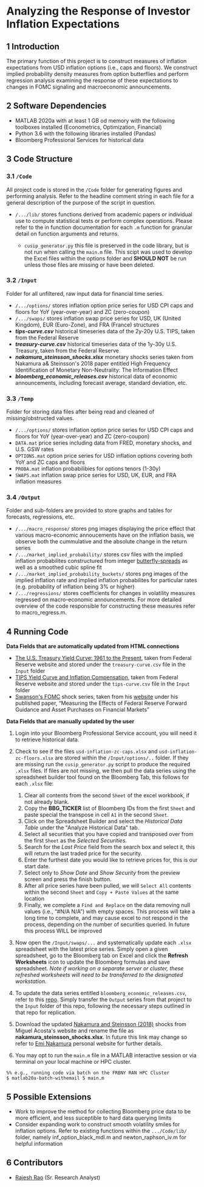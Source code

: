 # Analyzing the Response of Investor Inflation Expectations

## 1	Introduction
The primary function of this project is to construct measures of inflation expectations from USD inflation options (i.e., caps and floors). We construct implied probability density measures from option butterflies and perform regression analysis examining the response of these expectations to changes in FOMC signaling and macroeconomic announcements.

## 2	Software Dependencies
*	MATLAB 2020a with at least 1 GB od memory with the following toolboxes installed (Econometrics, Optimization, Financial)
*	Python 3.6 with the following libraries installed (Pandas)
*	Bloomberg Professional Services for historical data

## 3	Code Structure

### 3.1 	`/Code` 

All project code is stored in the `/Code` folder for generating figures and performing analysis. Refer to the headline comment string in each file for a general description of the purpose of the script in question.

* `/.../lib/` stores functions derived from academic papers or individual use to compute statistical tests or perform complex operations. Please refer to the in function documentation for each `.m` function for granular detail on function arguments and returns. 
  
  * `cusip_generator.py` this file is preserved in the code library, but is not run when calling the `main.m` file. This scipt was used to develop the Excel files within the options folder and **SHOULD NOT** be run unless those files are missing or have been deleted.  

### 3.2 	`/Input`

Folder for all unfiltered, raw input data for financial time series.

* `/.../options/` stores inflation option price series for USD CPI caps and floors for YoY (year-over-year) and ZC (zero-coupon)
* `/.../swaps/`  stores inflation swap price series for USD, UK (United Kingdom), EUR (Euro-Zone), and FRA (France) structures
* ***tips-curve.csv*** historical timeseries data of the 2y-20y U.S. TIPS, taken from the Federal Reserve
* ***treasury-curve.csv*** historical timeseries data of the 1y-30y U.S. Treasury, taken from the Federal Reserve
* ***nakamura_steinsson_shocks.xlsx*** monetary shocks series taken from Nakamura a& Steinsson's 2018 paper entitled High Frequency Identification of Monetary Non-Neutrality: The Information Effect 
* ***bloomberg_economic_releases.csv*** historical data of economic announcements, including forecast average, standard deviation, etc.

### 3.3 	`/Temp`

Folder for storing data files after being read and cleaned of missing/obstructed values.

* `/.../options/` stores inflation option price series for USD CPI caps and floors for YoY (year-over-year) and ZC (zero-coupon)
* `DATA.mat` price series including data from FRED, monetary shocks, and U.S. GSW rates
* `OPTIONS.mat` option price series for USD inflation options covering both YoY and ZC caps and floors  
* `PROBA.mat` inflation probabilibies for options tenors (1-30y)
* `SWAPS.mat` inflation swap price series for USD, UK, EUR, and FRA inflation measures 

### 3.4 	`/Output`

Folder and sub-folders are provided to store graphs and tables for forecasts, regressions, etc.

* `/.../macro_response/` stores png images displaying the price effect that various macro-economic annoucements have on the inflation basis, we observe both the cummulative and the absolute change in the return series  
* `/.../market_implied_probability/` stores csv files with the implied inflation probabilites constructured from integer [butterfly-spreads](https://www.investopedia.com/terms/b/butterflyspread.asp#:~:text=A%20butterfly%20spread%20is%20an,move%20prior%20to%20option%20expiration.) as well as a smoothed cubic spline fit
* `/.../market_implied_probability_buckets/` stores png images of the implied inflation rate and implied inflation probabilites for particular rates (e.g. probability of inflation being 3% or higher)
* `/.../regressions/` stores coefficients for changes in volatility measures regressed on macro-economic announcements. For more detailed overview of the code responsible for constructing these measures refer to macro_regress.m.

## 4	Running Code

**Data Fields that are automatically updated from HTML connections**

* [The U.S. Treasury Yield Curve: 1961 to the Present](https://www.federalreserve.gov/pubs/feds/2006/200628/200628abs.html), taken from Federal Reserve website and stored under the `treasury-curve.csv` file in the `Input` folder
* [TIPS Yield Curve and Inflation Compensation](https://www.federalreserve.gov/data/tips-yield-curve-and-inflation-compensation.htm), taken from Federal Reserve website and stored under the `tips-curve.csv` file in the `Input` folder
* [Swanson's FOMC](http://www.socsci.uci.edu/~swanson2/papers/pre-and-post-ZLB-factors-extended.xlsx) shock series, taken from his [website](http://www.socsci.uci.edu/~swanson2/) under his published paper, “Measuring the Effects of Federal Reserve Forward Guidance and Asset Purchases on Financial Markets”  

**Data Fields that are manually updated by the user**

1. Login into your Bloomberg Professional Service account, you will need it to retrieve historical data. 
2. Check to see if the files `usd-inflation-zc-caps.xlsx` and `usd-inflation-zc-floors.xlsx` are stored within the `/Input/options/..` folder. If they are missing run the `cusip_generator.py` script to produce the required `.xlsx` files. If files are not missing, we then pull the data series using the spreadsheet builder tool found on the Bloomberg Tab, this follows for each `.xlsx` file:

    1. Clear all contents from the second `Sheet` of the excel workbook, if not already blank.
    2. Copy the **BBG_TICKER** list of Bloomberg IDs from the first `Sheet` and paste special the transpose in cell `A1` in the second `Sheet`.    
    3. Click on the Spreadsheet Builder and select the *Historical Data Table* under the "Analyze Historical Data" tab.
    4. Select all securities that you have copied and transposed over from the first `Sheet` as the *Selected Securities*.
    5. Search for the *Last Price* field from the search box and select it, this will return the last traded price for the security. 
    6. Enter the furthest date you would like to retrieve prices for, this is our start date.
    7. Select only to *Show Date* and *Show Security* from the preview screen and press the finish button.
    8. After all price series have been pulled, we will `Select All` contents within the second `Sheet` and `Copy + Paste Values` at the same location
    9. Finally, we complete a `Find and Replace` on the data removing null values (i.e., “#N/A N/A”) with empty spaces. This process will take a long time to complete, and may cause excel to not respond in the process, depending on the number of securities queried. In future this process WILL be improved 
  
5. Now open the `/Input/swaps/...` and systematically update each `.xlsx ` spreadsheet with the latest price series. Simply open a given spreadsheet, go to the Bloomberg tab on Excel and click the **Refresh Worksheets** icon to update the Bloomberg formulas and save spreadsheet. *Note if working on a separate server or cluster, these refreshed worksheets will need to be transferred to the designated workstation*. 
7. To update the data series entitled `bloomberg_economic_releases.csv`, refer to this [repo](https://github.com/raj-rao-rr/BBG-ECO-EXCEL). Simply transfer the `Output` series from that project to the `Input` folder of this repo, following the necessary steps outlined in that repo for replication. 
8. Download the updated [Nakamura and Steinsson (2018)](http://www.columbia.edu/~jma2241/replication/NS.xlsx) shocks from Miguel Acosta's website and rename the file as **nakamura_steinsson_shocks.xlsx**. In future this link may change so refer to [Emi Nakamura](https://eml.berkeley.edu/~enakamura/papers.html) personal website for further details. 
9. You may opt to run the `main.m` file in a MATLAB interactive session or via terminal on your local machine or HPC cluster.
```
%% e.g., running code via batch on the FRBNY RAN HPC Cluster
$ matlab20a-batch-withemail 5 main.m 
```

## 5	Possible Extensions

* Work to improve the method for collecting Bloomberg price data to be more efficient, and less suceptible to hard data querying limits
* Consider expanding work to construct smooth volatility smiles for inflation options. Refer to existing functions within the `.../Code/lib/` folder, namely inf_option_black_mdl.m and newton_raphson_iv.m for helpful information

## 6	Contributors
* [Rajesh Rao](https://github.com/raj-rao-rr) (Sr. Research Analyst)
